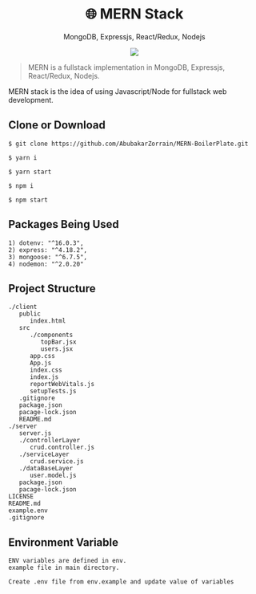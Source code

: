 <h1 align="center">
🌐 MERN Stack
</h1>
<p align="center">
MongoDB, Expressjs, React/Redux, Nodejs
</p>

<p align="center">
   <a href="https://github.com/AbubakarZorrain/MERN-BoilerPlate/blob/master/LICENSE">
      <img src="https://img.shields.io/badge/License-MIT-green.svg" />
   </a>
   
</p>

> MERN is a fullstack implementation in MongoDB, Expressjs, React/Redux, Nodejs.

MERN stack is the idea of using Javascript/Node for fullstack web development.

## Clone or Download
```terminal
$ git clone https://github.com/AbubakarZorrain/MERN-BoilerPlate.git
```
```
$ yarn i
```
```   
$ yarn start
```

```
$ npm i
```
```
$ npm start
```
## Packages Being Used
```
1) dotenv: "^16.0.3",
2) express: "^4.18.2",
3) mongoose: "^6.7.5",
4) nodemon: "^2.0.20"
```
## Project Structure
```
./client
   public
      index.html
   src
      ./components
         topBar.jsx
         users.jsx
      app.css
      App.js
      index.css
      index.js
      reportWebVitals.js
      setupTests.js
   .gitignore
   package.json
   pacage-lock.json
   README.md
./server
   server.js
   ./controllerLayer
      crud.controller.js
   ./serviceLayer
      crud.service.js
   ./dataBaseLayer
      user.model.js
   package.json
   pacage-lock.json
LICENSE
README.md
example.env
.gitignore
```

## Environment Variable
```
ENV variables are defined in env.
example file in main directory.
```
```
Create .env file from env.example and update value of variables
```
